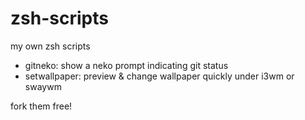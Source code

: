 # zsh-scripts
my own zsh scripts

- gitneko: show a neko prompt indicating git status
- setwallpaper: preview & change wallpaper quickly under i3wm or swaywm 

fork them free!
